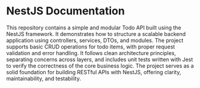 # NestJS Documentation
This repository contains a simple and modular Todo API built using the NestJS framework. It demonstrates how to structure a scalable backend application using controllers, services, DTOs, and modules. The project supports basic CRUD operations for todo items, with proper request validation and error handling. It follows clean architecture principles, separating concerns across layers, and includes unit tests written with Jest to verify the correctness of the core business logic. The project serves as a solid foundation for building RESTful APIs with NestJS, offering clarity, maintainability, and testability.
